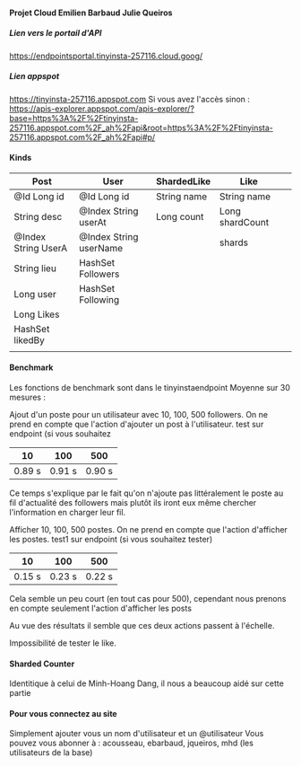 #### Projet Cloud Emilien Barbaud Julie Queiros

##### Lien vers le portail d'API

https://endpointsportal.tinyinsta-257116.cloud.goog/

##### Lien appspot

https://tinyinsta-257116.appspot.com
Si vous avez l'accès sinon :
https://apis-explorer.appspot.com/apis-explorer/?base=https%3A%2F%2Ftinyinsta-257116.appspot.com%2F_ah%2Fapi&root=https%3A%2F%2Ftinyinsta-257116.appspot.com%2F_ah%2Fapi#p/

#### Kinds

| Post                  | User                      | ShardedLike | Like            |   |
 |-----------------------|---------------------------|-------------|-----------------|---|
 | @Id Long id           | @Id Long id               | String name | String name     |   |
 | String desc           | @Index String userAt      | Long count  | Long shardCount |   |
 | @Index String UserA   | @Index String userName    |             | shards          |   |
 | String lieu           | HashSet<String> Followers |             |                 |   |
 | Long user             | HashSet<String> Following |             |                 |   |
 | Long Likes            |                           |             |                 |   |
 | HashSet<Long> likedBy |                           |             |                 |   |
 |                       |                           |             |                 |   |
 
 #### Benchmark
  Les fonctions de benchmark sont dans le tinyinstaendpoint
Moyenne sur 30 mesures :

Ajout d'un poste pour un utilisateur avec 10, 100, 500 followers.
On ne prend en compte que l'action d'ajouter un post à l'utilisateur. 
test sur endpoint (si vous souhaitez 

  |10|100| 500|
  |---|---|---|
 |0.89 s |0.91 s| 0.90 s|
 
 Ce temps s'explique par le fait qu'on n'ajoute pas littéralement le poste au fil d'actualité des followers mais plutôt ils iront eux même chercher l'information en charger leur fil.
 
Afficher 10, 100, 500 postes.
On ne prend en compte que l'action d'afficher les postes.
test1 sur endpoint (si vous souhaitez tester)

 |10|100| 500|
 |---|---|---|
 |0.15 s |0.23 s| 0.22 s|
 
 Cela semble un peu court (en tout cas pour 500), cependant nous prenons en compte seulement l'action d'afficher les posts 
 
 Au vue des résultats il semble que ces deux actions passent à l'échelle.
 
 Impossibilité de tester le like.
  
 #### Sharded Counter
 Identitique à celui de Minh-Hoang Dang, il nous a beaucoup aidé sur cette partie
 
 #### Pour vous connectez au site
 
 Simplement ajouter vous un nom d'utilisateur et un @utilisateur
 Vous pouvez vous abonner à : acousseau, ebarbaud, jqueiros, mhd (les utilisateurs de la base)